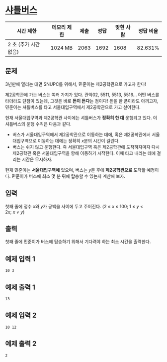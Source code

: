 # [샤틀버스](https://www.acmicpc.net/problem/25625)

| 시간 제한 | 메모리 제한 | 제출 | 정답 | 맞힌 사람 | 정답 비율 |
| --- | --- | --- | --- | --- | --- |
| 2 초 (추가 시간 없음) | 1024 MB | 2063 | 1692 | 1608 | 82.631% |

## 문제

3년만에 열리는 대면 SNUPC를 위해서, 민준이는 제2공학관으로 가고자 한다!

제2공학관에 가는 버스는 여러 가지가 있다. 관악02, 5511, 5513, 5516... 어떤 버스를 타더라도 단점이 있는데, 그것은 바로 **돈이 든다**는 점이다! 돈을 한 푼이라도 아끼고자, 민준이는 셔틀버스를 타고 서울대입구역에서 제2공학관으로 가고 싶어한다.

현재 서울대입구역과 제2공학관 사이에는 셔틀버스가 **정확히 한 대** 운행되고 있다. 이 셔틀버스의 운행 수칙은 다음과 같다.

- 버스가 서울대입구역에서 제2공학관으로 이동하는 데에, 혹은 제2공학관에서 서울대입구역으로 이동하는 데에는 정확히 *x*분의 시간이 걸린다.
- 버스는 쉬지 않고 운행한다. 즉 서울대입구역 혹은 제2공학관에 도착하자마자 다시 제2공학관 혹은 서울대입구역을 향해 이동하기 시작한다. 이때 타고 내리는 데에 걸리는 시간은 무시하자.

현재 민준이는 **서울대입구역에** 있으며, 버스는 *y*분 후에 **제2공학관으로** 도착할 예정이다. 민준이가 버스에 최소 몇 분 뒤에 탑승할 수 있는지 계산해 보자.

## 입력

첫째 줄에 정수 *x*와 *y*가 공백을 사이에 두고 주어진다. (2 ≤ *x* ≤ 100; 1 ≤ *y* < 2*x*; *x* ≠ *y*)

## 출력

첫째 줄에 민준이가 버스에 탑승하기 위해서 기다려야 하는 최소 시간을 출력한다.

## 예제 입력 1

```
10 3

```

## 예제 출력 1

```
13

```

## 예제 입력 2

```
10 12

```

## 예제 출력 2

```
2
```
